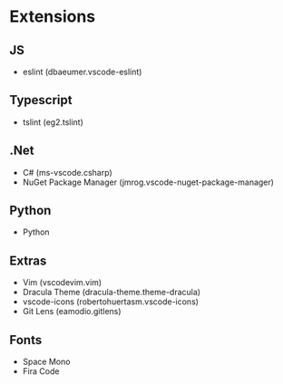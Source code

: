 # Extensions

## JS
* eslint (dbaeumer.vscode-eslint)

## Typescript
* tslint (eg2.tslint)

## .Net
* C# (ms-vscode.csharp)
* NuGet Package Manager (jmrog.vscode-nuget-package-manager)

## Python
* Python

## Extras
* Vim (vscodevim.vim)
* Dracula Theme (dracula-theme.theme-dracula)
* vscode-icons (robertohuertasm.vscode-icons)
* Git Lens (eamodio.gitlens)

## Fonts 
* Space Mono
* Fira Code
